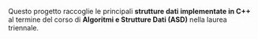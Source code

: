 Questo progetto raccoglie le principali **strutture dati implementate in C++** al termine del corso di **Algoritmi e Strutture Dati (ASD)** nella laurea triennale.
